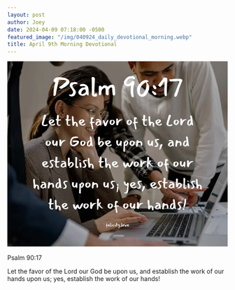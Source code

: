 ```yaml
---
layout: post
author: Joey
date: 2024-04-09 07:18:00 -0500
featured_image: "/img/040924_daily_devotional_morning.webp"
title: April 9th Morning Devotional
---
```


[![April 9th 2024 - Morning Devotional](/img/040924_daily_devotional_morning.webp)](/img/040924_daily_devotional_morning.webp)

Psalm 90:17

Let the favor of the Lord our God be upon us, and establish the work of our hands upon us; yes, establish the work of our hands!

